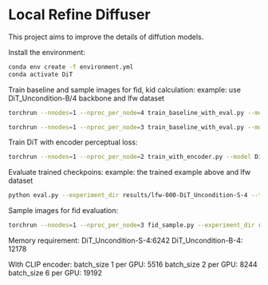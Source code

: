 # Local Refine Diffuser

This project aims to improve the details of diffution models.

Install the environment:
```bash
conda env create -f environment.yml
conda activate DiT
```

Train baseline and sample images for fid, kid calculation:
example: use DiT_Uncondition-B/4 backbone and lfw dataset
```bash
torchrun --nnodes=1 --nproc_per_node=4 train_baseline_with_eval.py --model DiT_Uncondition-S/4 --data_path dataset/images/lfw --epochs 1500 --ckpt_every 100 --fid_samples 5000 --image-size 224 --global-batch-size 256
```
```bash
torchrun --nnodes=1 --nproc_per_node=3 train_baseline_with_eval.py --model DiT_Uncondition-S/4 --data_path dataset/images/wiki --epochs 1000 --ckpt_every 100 --fid_samples 10000 --image-size 224 --global-batch-size 384
```

Train DiT with encoder perceptual loss:
```bash
torchrun --nnodes=1 --nproc_per_node=2 train_with_encoder.py --model DiT_Uncondition-S/4 --data_path dataset/images/lfw_funneled --epochs 100 --ckpt_every 10 --image-size 224 --global-batch-size 12
```

Evaluate trained checkpoins:
example: the trained example above and lfw dataset
```bash
python eval.py --experiment_dir results/lfw-000-DiT_Uncondition-S-4 --train_set_dir dataset/images/lfw
```

Sample images for fid evaluation:
```bash
torchrun --nnodes=1 --nproc_per_node=3 fid_sample.py --experiment_dir results/lfw_funneled-004-DiT_Uncondition-S-4-with_encoder --model DiT_Uncondition-S/4 --fid_samples 6000 --image-size 224 --global-batch-size 192 --num_sampling_steps 250
```

Memory requirement:
DiT_Uncondition-S-4:6242
DiT_Uncondition-B-4: 12178

With CLIP encoder:
batch_size 1 per GPU: 5516
batch_size 2 per GPU: 8244
batch_size 6 per GPU: 19192